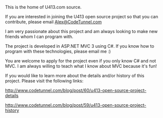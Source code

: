 This is the home of U413.com source.

If you are interested in joining the U413 open source project so that you can contribute, please email <a href='mailto:Alex@CodeTunnel.com.'>Alex@CodeTunnel.com</a>

I am very passionate about this project and am always looking to make new friends whom I can program with.

The project is developed in ASP.NET MVC 3 using C#. If you know how to program with these technologies, please email me :)

You are welcome to apply for the project even if you only know C# and not MVC. I am always willing to teach what I know about MVC because it's fun!


If you would like to learn more about the details and/or history of this project. Please visit the following links:

http://www.codetunnel.com/blog/post/60/u413-open-source-project-details

http://www.codetunnel.com/blog/post/59/u413-open-source-project-history